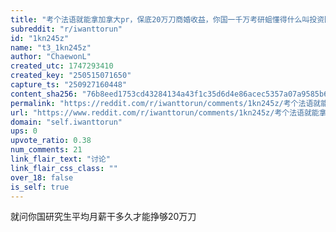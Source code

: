 ```yaml
---
title: "考个法语就能拿加拿大pr，保底20万刀商婚收益，你国一千万考研蛆懂得什么叫投资回报率吗"
subreddit: "r/iwanttorun"
id: "1kn245z"
name: "t3_1kn245z"
author: "ChaewonL"
created_utc: 1747293410
created_key: "250515071650"
capture_ts: "250927160448"
content_sha256: "76b8eed1753cd43284134a43f1c35d6d4e86acec5357a07a9585b64ce6b4e764"
permalink: "https://reddit.com/r/iwanttorun/comments/1kn245z/考个法语就能拿加拿大pr保底20万刀商婚收益你国一千万考研蛆懂得什么叫投资回报率吗/"
url: "https://www.reddit.com/r/iwanttorun/comments/1kn245z/考个法语就能拿加拿大pr保底20万刀商婚收益你国一千万考研蛆懂得什么叫投资回报率吗/"
domain: "self.iwanttorun"
ups: 0
upvote_ratio: 0.38
num_comments: 21
link_flair_text: "讨论"
link_flair_css_class: ""
over_18: false
is_self: true
---
```


就问你国研究生平均月薪干多久才能挣够20万刀
